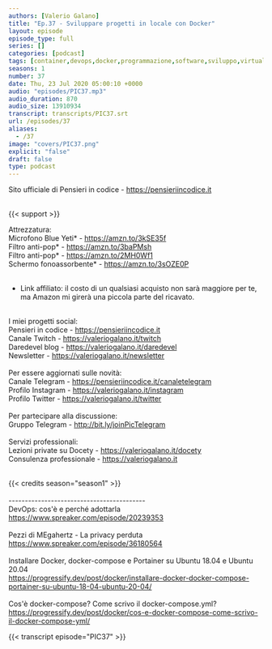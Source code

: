 ```yaml
---
authors: [Valerio Galano]
title: "Ep.37 - Sviluppare progetti in locale con Docker"
layout: episode
episode_type: full
series: []
categories: [podcast]
tags: [container,devops,docker,programmazione,software,sviluppo,virtualizzazione]
seasons: 1
number: 37
date: Thu, 23 Jul 2020 05:00:10 +0000
audio: "episodes/PIC37.mp3"
audio_duration: 870
audio_size: 13910934
transcript: transcripts/PIC37.srt
url: /episodes/37
aliases: 
  - /37
image: "covers/PIC37.png"
explicit: "false"
draft: false
type: podcast
---
```

Sito ufficiale di Pensieri in codice - <a href="https://pensieriincodice.it" rel="noopener">https://pensieriincodice.it</a> <br />
<br />


{{< support >}}

Attrezzatura:<br />
Microfono Blue Yeti* - <a href="https://amzn.to/3kSE35f" rel="noopener">https://amzn.to/3kSE35f</a>  <br />
Filtro anti-pop* - <a href="https://amzn.to/3baPMsh" rel="noopener">https://amzn.to/3baPMsh</a>  <br />
Filtro anti-pop* - <a href="https://amzn.to/2MH0Wf1" rel="noopener">https://amzn.to/2MH0Wf1</a>  <br />
Schermo fonoassorbente* - <a href="https://amzn.to/3sOZE0P" rel="noopener">https://amzn.to/3sOZE0P</a>  <br />
<br />
* Link affiliato: il costo di un qualsiasi acquisto non sarà maggiore per te, ma Amazon mi girerà una piccola parte del ricavato. <br />
<br />
I miei progetti social:<br />
Pensieri in codice - <a href="https://pensieriincodice.it" rel="noopener">https://pensieriincodice.it</a> <br />
Canale Twitch - <a href="https://valeriogalano.it/twitch" rel="noopener">https://valeriogalano.it/twitch</a> <br />
Daredevel blog - <a href="https://valeriogalano.it/daredevel" rel="noopener">https://valeriogalano.it/daredevel</a> <br />
Newsletter - <a href="https://valeriogalano.it/newsletter" rel="noopener">https://valeriogalano.it/newsletter</a> <br />
<br />
Per essere aggiornati sulle novità:<br />
Canale Telegram - <a href="https://pensieriincodice.it/canaletelegram" rel="noopener">https://pensieriincodice.it/canaletelegram</a> <br />
Profilo Instagram - <a href="https://valeriogalano.it/instagram" rel="noopener">https://valeriogalano.it/instagram</a> <br />
Profilo Twitter - <a href="https://valeriogalano.it/twitter" rel="noopener">https://valeriogalano.it/twitter</a> <br />
<br />
Per partecipare alla discussione:<br />
Gruppo Telegram - <a href="http://bit.ly/joinPicTelegram" rel="noopener">http://bit.ly/joinPicTelegram</a> <br />
<br />
Servizi professionali:<br />
Lezioni private su Docety - <a href="https://valeriogalano.it/docety" rel="noopener">https://valeriogalano.it/docety</a> <br />
Consulenza professionale - <a href="https://valeriogalano.it" rel="noopener">https://valeriogalano.it</a> <br />
<br />


{{< credits season="season1" >}}<br />
<br />
------------------------------------------ <br />
DevOps: cos'è e perché adottarla <br />
<a href="https://www.spreaker.com/episode/20239353" rel="noopener">https://www.spreaker.com/episode/20239353</a> <br />
<br />
Pezzi di MEgahertz - La privacy perduta <br />
<a href="https://www.spreaker.com/episode/36180564" rel="noopener">https://www.spreaker.com/episode/36180564</a> <br />
<br />
Installare Docker, docker-compose e Portainer su Ubuntu 18.04 e Ubuntu 20.04 <br />
<a href="https://progressify.dev/post/docker/installare-docker-docker-compose-portainer-su-ubuntu-18-04-ubuntu-20-04/" rel="noopener">https://progressify.dev/post/docker/installare-docker-docker-compose-portainer-su-ubuntu-18-04-ubuntu-20-04/</a> <br />
<br />
Cos'è docker-compose? Come scrivo il docker-compose.yml? <br />
<a href="https://progressify.dev/post/docker/cos-e-docker-compose-come-scrivo-il-docker-compose-yml/" rel="noopener">https://progressify.dev/post/docker/cos-e-docker-compose-come-scrivo-il-docker-compose-yml/</a>

<!-- more -->

{{< transcript episode="PIC37" >}}